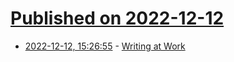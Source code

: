 # [Published on 2022-12-12](index.md)

* [2022-12-12, 15:26:55](https://news.ycombinator.com/item?id=33955630) - [Writing at Work](https://lcamtuf.substack.com/p/writing-at-work)
